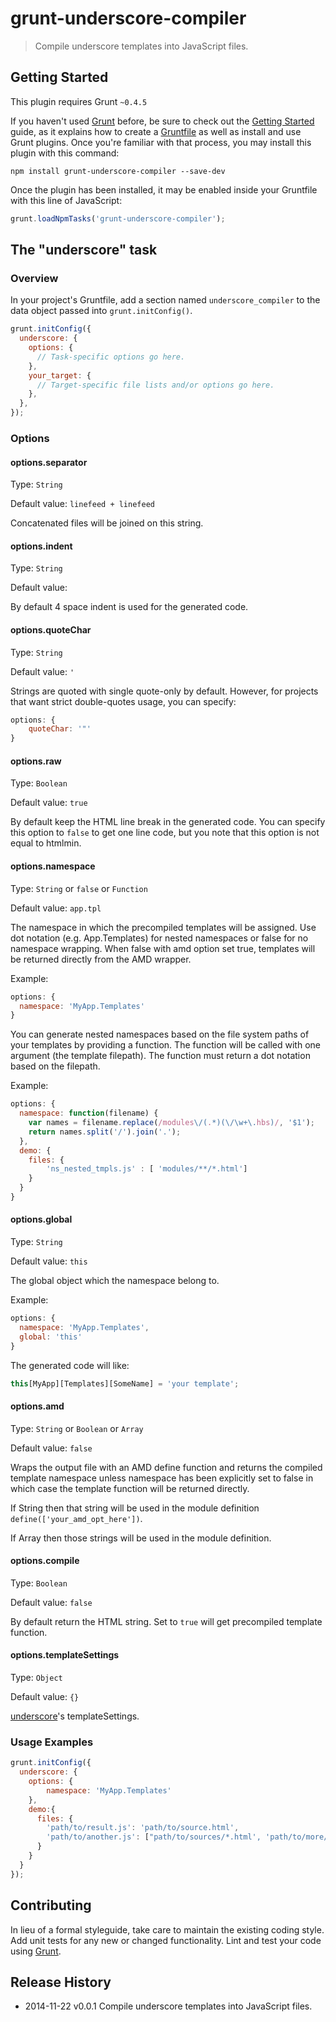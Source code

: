 # grunt-underscore-compiler

> Compile underscore templates into JavaScript files.

## Getting Started

This plugin requires Grunt `~0.4.5`

If you haven't used [Grunt](http://gruntjs.com/) before, be sure to check out the [Getting Started](http://gruntjs.com/getting-started) guide, as it explains how to create a [Gruntfile](http://gruntjs.com/sample-gruntfile) as well as install and use Grunt plugins. Once you're familiar with that process, you may install this plugin with this command:

```shell
npm install grunt-underscore-compiler --save-dev
```

Once the plugin has been installed, it may be enabled inside your Gruntfile with this line of JavaScript:

```js
grunt.loadNpmTasks('grunt-underscore-compiler');
```

## The "underscore" task

### Overview

In your project's Gruntfile, add a section named `underscore_compiler` to the data object passed into `grunt.initConfig()`.

```js
grunt.initConfig({
  underscore: {
    options: {
      // Task-specific options go here.
    },
    your_target: {
      // Target-specific file lists and/or options go here.
    },
  },
});
```

### Options

#### options.separator

Type: `String`

Default value: `linefeed + linefeed`

Concatenated files will be joined on this string.

#### options.indent

Type: `String`

Default value: `    `

By default 4 space indent is used for the generated code. 

#### options.quoteChar

Type: `String`

Default value: `'`

Strings are quoted with single quote-only by default. However, for projects that want strict double-quotes usage, you can specify:

```js
options: {
    quoteChar: '"'
}
```

#### options.raw

Type: `Boolean`

Default value: `true`

By default keep the HTML line break in the generated code. You can specify this option to `false` to get one line code, but you note that this option is not equal to htmlmin.

#### options.namespace

Type: `String` or `false` or `Function`

Default value: `app.tpl`

The namespace in which the precompiled templates will be assigned. Use dot notation (e.g. App.Templates) for nested namespaces or false for no namespace wrapping. When false with amd option set true, templates will be returned directly from the AMD wrapper.

Example:

```js
options: {
  namespace: 'MyApp.Templates'
}
```
You can generate nested namespaces based on the file system paths of your templates by providing a function. The function will be called with one argument (the template filepath). The function must return a dot notation based on the filepath.

Example:

```js
options: {
  namespace: function(filename) {
    var names = filename.replace(/modules\/(.*)(\/\w+\.hbs)/, '$1');
    return names.split('/').join('.');
  },
  demo: {
  	files: {
    	'ns_nested_tmpls.js' : [ 'modules/**/*.html']
  	}
  }
}
```

#### options.global

Type: `String`

Default value: `this`

The global object which the namespace belong to. 

Example:

```js
options: {
  namespace: 'MyApp.Templates',
  global: 'this'
}
```

The generated code will like:


```js
this[MyApp][Templates][SomeName] = 'your template';
```

#### options.amd

Type: `String` or `Boolean` or `Array`

Default value: `false`

Wraps the output file with an AMD define function and returns the compiled template namespace unless namespace has been explicitly set to false in which case the template function will be returned directly.

If String then that string will be used in the module definition `define(['your_amd_opt_here'])`.

If Array then those strings will be used in the module definition. 

#### options.compile

Type: `Boolean`

Default value: `false`

By default return the HTML string. Set to `true` will get precompiled template function.

#### options.templateSettings

Type: `Object`

Default value: `{}`

[underscore](http://underscorejs.org/#template)'s templateSettings.

### Usage Examples

```js
grunt.initConfig({
  underscore: {
    options: {
        namespace: 'MyApp.Templates'
    },
    demo:{
      files: {
        'path/to/result.js': 'path/to/source.html',
        'path/to/another.js': ["path/to/sources/*.html', 'path/to/more/*.html']
      }
    }
  }
});
```

## Contributing

In lieu of a formal styleguide, take care to maintain the existing coding style. Add unit tests for any new or changed functionality. Lint and test your code using [Grunt](http://gruntjs.com/).

## Release History

- 2014-11-22   v0.0.1   Compile underscore templates into JavaScript files.